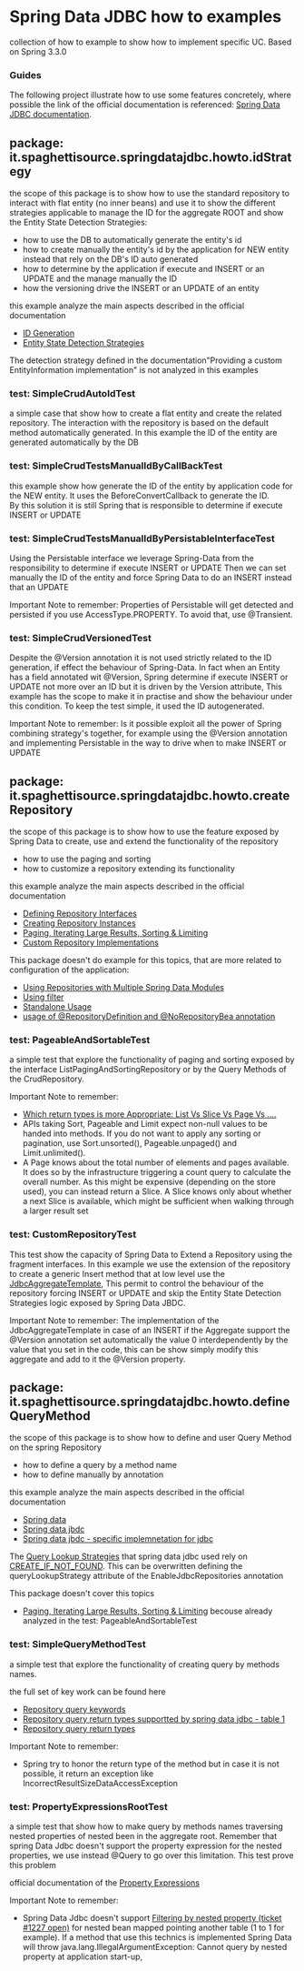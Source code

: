# Spring Data JDBC how to examples
collection of how to example to show how to implement specific UC. 
Based on Spring 3.3.0

### Guides
The following project illustrate how to use some features concretely, where possible the link of the official documentation is referenced: [Spring Data JDBC documentation](https://docs.spring.io/spring-data/relational/reference/jdbc.html).

## package: it.spaghettisource.springdatajdbc.howto.idStrategy
the scope of this package is to show how to use the standard repository to interact with flat entity (no inner beans) and use it 
to show the different strategies applicable to manage the ID for the aggregate ROOT and show the Entity State Detection Strategies:

* how to use the DB to automatically generate the entity's id
* how to create manually the entity's id by the application for NEW entity instead that rely on the DB's ID auto generated
* how to determine by the application if execute and INSERT or an UPDATE and the manage manually the ID
* how the versioning drive the INSERT or an UPDATE of an entity

this example analyze the main aspects described in the official documentation
* [ID Generation](https://docs.spring.io/spring-data/relational/reference/jdbc/entity-persistence.html#entity-persistence.id-generation) 
* [Entity State Detection Strategies](https://docs.spring.io/spring-data/relational/reference/repositories/core-concepts.html#is-new-state-detection)


The detection strategy defined in the documentation"Providing a custom EntityInformation implementation" is not analyzed in this examples


### test: SimpleCrudAutoIdTest

a simple case that show how to create a flat entity and create the related repository.
The interaction with the repository is based on the default method automatically generated.
In this example the ID of the entity are generated automatically by the DB 


### test: SimpleCrudTestsManualIdByCallBackTest

this example show how generate the ID of the entity by application code for the NEW entity. 
It uses the BeforeConvertCallback to generate the ID.  
By this solution it is still Spring that is responsible to determine if execute INSERT or UPDATE


### test: SimpleCrudTestsManualIdByPersistableInterfaceTest

Using the Persistable interface we leverage Spring-Data from the responsibility to determine if execute INSERT or UPDATE
Then we can set manually the ID of the entity and force Spring Data to do an INSERT instead that an UPDATE

Important Note to remember: Properties of Persistable will get detected and persisted if you use AccessType.PROPERTY. To avoid that, use @Transient.



### test: SimpleCrudVersionedTest

Despite the @Version annotation it is not used strictly related to the ID generation, if effect the behaviour of Spring-Data. 
In fact when an Entity has a field annotated wit @Version, 
Spring determine if execute INSERT or UPDATE not more over an ID but it is driven by the Version attribute,
This example has the scope to make it in practise and show the behaviour under this condition. 
To keep the test simple, it used the ID autogenerated.

Important Note to remember: Is it possible exploit all the power of Spring combining strategy's together, 
for example using the @Version annotation and implementing Persistable in the way to drive when to make INSERT or UPDATE


## package: it.spaghettisource.springdatajdbc.howto.createRepository

the scope of this package is to show how to use the feature exposed by Spring Data to create, 
use and extend the functionality of the repository

* how to use the paging and sorting
* how to customize a repository extending its functionality

this example analyze the main aspects described in the official documentation
* [Defining Repository Interfaces](https://docs.spring.io/spring-data/relational/reference/repositories/definition.html)
* [Creating Repository Instances](https://docs.spring.io/spring-data/relational/reference/repositories/create-instances.html) 
* [Paging, Iterating Large Results, Sorting & Limiting](https://docs.spring.io/spring-data/relational/reference/repositories/query-methods-details.html#repositories.special-parameters)
* [Custom Repository Implementations](https://docs.spring.io/spring-data/relational/reference/repositories/custom-implementations.html)

This package doesn't do example for this topics, that are more related to configuration of the application:
* [Using Repositories with Multiple Spring Data Modules](https://docs.spring.io/spring-data/relational/reference/repositories/definition.html#repositories.multiple-modules)
* [Using filter](https://docs.spring.io/spring-data/relational/reference/repositories/create-instances.html#repositories.using-filters)
* [Standalone Usage](https://docs.spring.io/spring-data/relational/reference/repositories/create-instances.html#repositories.using-filters)
* [usage of @RepositoryDefinition and @NoRepositoryBea annotation](https://docs.spring.io/spring-data/relational/reference/repositories/create-instances.html#repositories.using-filters)


### test: PageableAndSortableTest

a simple test that explore the functionality of paging and sorting exposed by the interface ListPagingAndSortingRepository
or by the Query Methods of the CrudRepository.

Important Note to remember: 
* [Which return types is more Appropriate: List Vs Slice Vs Page Vs ....](https://docs.spring.io/spring-data/relational/reference/repositories/query-methods-details.html#repositories.scrolling.guidance)
* APIs taking Sort, Pageable and Limit expect non-null values to be handed into methods. 
If you do not want to apply any sorting or pagination, use Sort.unsorted(), Pageable.unpaged() and Limit.unlimited().
* A Page knows about the total number of elements and pages available. It does so by the infrastructure triggering a count query to calculate the overall number. As this might be expensive (depending on the store used), you can instead return a Slice. A Slice knows only about whether a next Slice is available, which might be sufficient when walking through a larger result set


### test: CustomRepositoryTest

This test show the capacity of Spring Data to Extend a Repository using the fragment interfaces.
In this example we use the extension of the repository to create a generic Insert method that at low level use the 
[JdbcAggregateTemplate](https://docs.spring.io/spring-data/jdbc/docs/current/api/org/springframework/data/jdbc/core/JdbcAggregateTemplate.html), 
This permit to control the behaviour of the repository forcing INSERT or UPDATE and skip the Entity State Detection Strategies logic exposed by Spring Data JBDC.

Important Note to remember: The implementation of the JdbcAggregateTemplate in case of an INSERT if the Aggregate support the 
@Version annotation set automatically the value 0 interdependently by the value that you set in the code, this can be show simply modify 
this aggregate and add to it the @Version property.



## package: it.spaghettisource.springdatajdbc.howto.defineQueryMethod

the scope of this package is to show how to define and user Query Method on the spring Repository

* how to define a query by a method name  
* how to define manually by annotation
  
this example analyze the main aspects described in the official documentation
* [Spring data](https://docs.spring.io/spring-data/commons/reference/repositories/query-methods-details.html)
* [Spring data jbdc](https://docs.spring.io/spring-data/relational/reference/repositories/query-methods-details.html)
* [Spring data jbdc - specific implemnetation for jdbc](https://docs.spring.io/spring-data/relational/reference/jdbc/query-methods.html)

The [Query Lookup Strategies](https://docs.spring.io/spring-data/relational/reference/repositories/query-methods-details.html#repositories.query-methods.query-lookup-strategies) 
that spring data jdbc used rely on [CREATE_IF_NOT_FOUND](https://docs.spring.io/spring-data/relational/reference/jdbc/query-methods.html#jdbc.query-methods.strategies).
This can be overwritten defining the queryLookupStrategy attribute of the EnableJdbcRepositories annotation



This package doesn't cover this topics

* [Paging, Iterating Large Results, Sorting & Limiting](https://docs.spring.io/spring-data/relational/reference/repositories/query-methods-details.html#repositories.special-parameters) becouse already analyzed in the test: PageableAndSortableTest

### test: SimpleQueryMethodTest

a simple test that explore the functionality of creating query by methods names.

the full set of key work can be found here
* [Repository query keywords](https://docs.spring.io/spring-data/relational/reference/repositories/query-keywords-reference.html)
* [Repository query return types supportted by spring data jdbc - table 1](https://docs.spring.io/spring-data/relational/reference/jdbc/query-methods.html#jdbc.query-methods.strategies)
* [Repository query return types](https://docs.spring.io/spring-data/relational/reference/repositories/query-return-types-reference.html)

Important Note to remember:
* Spring try to honor the return type of the method but in case it is not possible, it return an exception like IncorrectResultSizeDataAccessException

### test: PropertyExpressionsRootTest

a simple test that show how to make query by methods names traversing nested properties of nested been in the aggregate root.
Remember that spring Data Jdbc doesn't support the property expression for the nested properties, 
we use instead @Query to go over this limitation. This test prove this problem  

official documentation of the [Property Expressions](https://docs.spring.io/spring-data/relational/reference/repositories/query-methods-details.html#repositories.query-methods.query-property-expressions)

Important Note to remember:

* Spring Data Jdbc doesn't support [Filtering by nested property (ticket #1227 open)](https://github.com/spring-projects/spring-data-relational/issues/1227) 
  for nested bean mapped pointing another table (1 to 1 for example). 
  If a method that use this technics is implemented  Spring Data will throw java.lang.IllegalArgumentException: Cannot query by nested property at application start-up,

